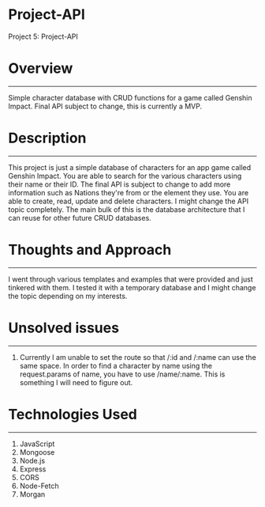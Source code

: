# Project-API

Project 5: Project-API

# Overview

---

Simple character database with CRUD functions for a game called Genshin Impact. Final API subject to change, this is currently a MVP.

# Description

---

This project is just a simple database of characters for an app game called Genshin Impact. You are able to search for the various characters using their name or their ID. The final API is subject to change to add more information such as Nations they're from or the element they use. You are able to create, read, update and delete characters. I might change the API topic completely. The main bulk of this is the database architecture that I can reuse for other future CRUD databases.

# Thoughts and Approach

---

I went through various templates and examples that were provided and just tinkered with them. I tested it with a temporary database and I might change the topic depending on my interests.

# Unsolved issues

---

1. Currently I am unable to set the route so that /:id and /:name can use the same space. In order to find a character by name using the request.params of name, you have to use /name/:name. This is something I will need to figure out.

# Technologies Used

---

1. JavaScript
2. Mongoose
3. Node.js
4. Express
5. CORS
6. Node-Fetch
7. Morgan
